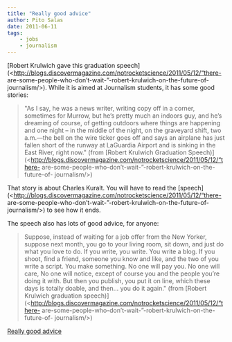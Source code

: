 ```yaml
---
title: "Really good advice"
author: Pito Salas
date: 2011-06-11
tags:
    - jobs
    - journalism
---
```




[Robert Krulwich gave this graduation
speech](<http://blogs.discovermagazine.com/notrocketscience/2011/05/12/“there-
are-some-people-who-don’t-wait-”-robert-krulwich-on-the-future-of-
journalism/>). While it is aimed at Journalism students, it has some good
stories:

> "As I say, he was a news writer, writing copy off in a corner, sometimes for
> Murrow, but he’s pretty much an indoors guy, and he’s dreaming of course, of
> getting outdoors where things are happening and one night – in the middle of
> the night, on the graveyard shift, two a.m.—the bell on the wire ticker goes
> off and says an airplane has just fallen short of the runway at LaGuardia
> Airport and is sinking in the East River, right now." (from [Robert Krulwich
> Graduation
> Speech)](<http://blogs.discovermagazine.com/notrocketscience/2011/05/12/“there-
> are-some-people-who-don’t-wait-”-robert-krulwich-on-the-future-of-
> journalism/>)

That story is about Charles Kuralt. You will have to read the
[speech](<http://blogs.discovermagazine.com/notrocketscience/2011/05/12/“there-
are-some-people-who-don’t-wait-”-robert-krulwich-on-the-future-of-
journalism/>) to see how it ends.

The speech also has lots of good advice, for anyone:

> Suppose, instead of waiting for a job offer from the New Yorker, suppose
> next month, you go to your living room, sit down, and just do what you love
> to do. If you write, you write. You write a blog. If you shoot, find a
> friend, someone you know and like, and the two of you write a script. You
> make something. No one will pay you. No one will care, No one will notice,
> except of course you and the people you’re doing it with. But then you
> publish, you put it on line, which these days is totally doable, and then…
> you do it again." (from [Robert Krulwich graduation
> speech)](<http://blogs.discovermagazine.com/notrocketscience/2011/05/12/“there-
> are-some-people-who-don’t-wait-”-robert-krulwich-on-the-future-of-
> journalism/>)


[Really good advice](None)
